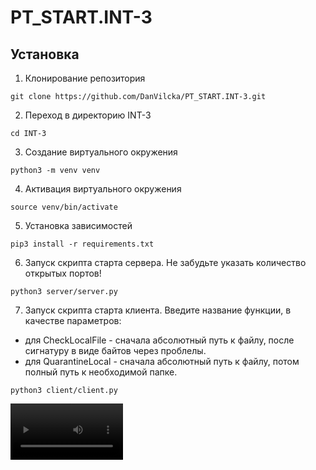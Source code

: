 # PT_START.INT-3
## Установка

1. Клонирование репозитория 

```git clone https://github.com/DanVilcka/PT_START.INT-3.git```

2. Переход в директорию INT-3

```cd INT-3```

3. Создание виртуального окружения

```python3 -m venv venv```

4. Активация виртуального окружения

```source venv/bin/activate```

5. Установка зависимостей

```pip3 install -r requirements.txt```

6. Запуск скрипта старта сервера. Не забудьте указать количество открытых портов!

```python3 server/server.py```

7. Запуск скрипта старта клиента. Введите название функции, в качестве параметров:
- для CheckLocalFile - сначала абсолютный путь к файлу, после сигнатуру в виде байтов через проблелы.
- для QuarantineLocal - сначала абсолютный путь к файлу, потом полный путь к необходимой папке.

```python3 client/client.py```


<video src='https://youtu.be/gi8hmI9l5TE' width=180/> 
[![Watch the video]](https://youtu.be/gi8hmI9l5TE)
